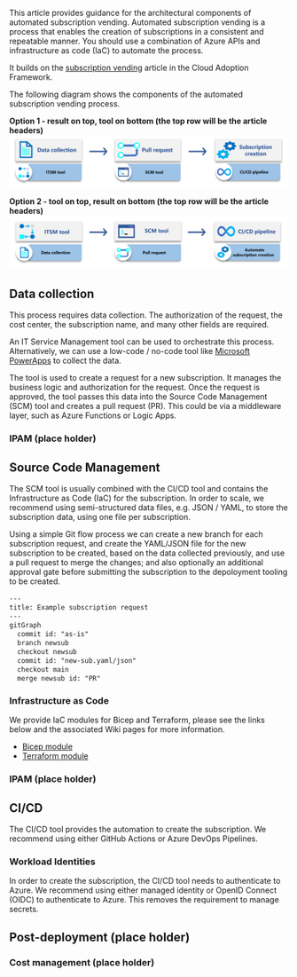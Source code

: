 This article provides guidance for the architectural components of automated subscription vending. Automated subscription vending is a process that enables the creation of subscriptions in a consistent and repeatable manner. You should use a combination of Azure APIs and infrastructure as code (IaC) to automate the process.

It builds on the [subscription vending](https://learn.microsoft.com/azure/cloud-adoption-framework/ready/landing-zone/design-area/subscription-vending) article in the Cloud Adoption Framework.

The following diagram shows the components of the automated subscription vending process.

**Option 1 - result on top, tool on bottom (the top row will be the article headers)**
[![Diagram showing the components of the subscription vending approach.](images/sub-vending-aac.png)](images/sub-vending-aac.png)

**Option 2 - tool on top, result on bottom (the top row will be the article headers)**
[![Diagram showing the components of the subscription vending approach.](images/subscription-vending-tools-process.png)](images/subscription-vending-tools-process.png)

## Data collection

This process requires data collection. The authorization of the request, the cost center, the subscription name, and many other fields are required.

An IT Service Management tool can be used to orchestrate this process.
Alternatively, we can use a low-code / no-code tool like [Microsoft PowerApps](https://powerapps.microsoft.com/) to collect the data.

The tool is used to create a request for a new subscription.
It manages the business logic and authorization for the request.
Once the request is approved, the tool passes this data into the Source Code Management (SCM) tool and creates a pull request (PR). This could be via a middleware layer, such as Azure Functions or Logic Apps.

### IPAM (place holder)

## Source Code Management

The SCM tool is usually combined with the CI/CD tool and contains the Infrastructure as Code (IaC) for the subscription. In order to scale, we recommend using semi-structured data files, e.g. JSON / YAML, to store the subscription data, using one file per subscription.

Using a simple Git flow process we can create a new branch for each subscription request, and create the YAML/JSON file for the new subscription to be created, based on the data collected previously, and use a pull request to merge the changes; and also optionally an additional approval gate before submitting the subscription to the depoloyment tooling to be created.

```mermaid
---
title: Example subscription request
---
gitGraph
  commit id: "as-is"
  branch newsub
  checkout newsub
  commit id: "new-sub.yaml/json"
  checkout main
  merge newsub id: "PR"
```

### Infrastructure as Code

We provide IaC modules for Bicep and Terraform, please see the links below and the associated Wiki pages for more information.

- [Bicep module](https://aka.ms/lz-vending/bicep)
- [Terraform module](https://aka.ms/lz-vending/tf)


### IPAM (place holder)


## CI/CD

The CI/CD tool provides the automation to create the subscription. We recommend using either GitHub Actions or Azure DevOps Pipelines.

### Workload Identities

In order to create the subscription, the CI/CD tool needs to authenticate to Azure.
We recommend using either managed identity or OpenID Connect (OIDC) to authenticate to Azure.
This removes the requirement to manage secrets.

## Post-deployment (place holder)

### Cost management (place holder)
